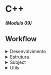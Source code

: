 # C++
***(Modulo 09)***

## Workflow
<details>
  <summary>Desenvolvimento</summary>

**Estrutura de pastas:**
```
ex00/
├── Makefile
├── main.cpp
├── BitcoinExchange.cpp
├── BitcoinExchange.hpp
└── input.txt (Exemplo)
```
### Desenvolvimento:
- Passo 1: Leitura de Arquivos
  - Implementar a leitura do arquivo de entrada (input.txt) e da base de dados CSV.
  - Utilizar containers apropriados para armazenar os dados.
- Passo 2: Validação de Dados
  - Implementar a validação da data no formato correto.
  - Verificar se o valor está dentro do intervalo permitido (0 a 1000).
- Passo 3: Cálculo das Taxas
  - Implementar a busca da taxa de câmbio correspondente à data.
  - Se a data não estiver presente no banco de dados, localizar a data anterior mais próxima.
  - Realizar o cálculo e armazenar os resultados.
- Passo 4: Tratamento de Erros
  - Implementar mensagens de erro claras para:
  - Data inválida.
  - Valores fora dos limites.
  - Falha na leitura do arquivo.
- Passo 5: Exibição dos Resultados
  - Exibir os resultados corretamente formatados.
  - Seguir o padrão de saída fornecido no exemplo (incluindo mensagens de erro quando apropriado).
---
  - Armazenar os dados do input em um container std::map (date(key):value)
  - Ler ou armazenar a chave e valor do DB (data.csv)
   - Este banco de dados é fornecido com o subject.

```
data.csv (DB)			|		input.txt
--------------------------------------------------------
date,exchange_rate|		date | value
2009-01-02,0			|		2011-01-03 | 3	
2009-01-05,0			|		2011-01-03 | 2	
2009-01-08,0			|		2011-01-03 | 1	
2009-01-11,0			|		2011-01-03 | 1.2	
2009-01-14,0			|		2011-01-09 | 1	
2009-01-17,0			|		2012-01-11 | -1	
2009-01-20,0			|		2001-42-42	
2009-01-23,0			|		2012-01-11 | 1	
2009-01-26,0			|		2012-01-11 | 2147483648	
```

```
ex00/
├── Makefile
├── main.cpp
├── BitcoinExchange.cpp
├── BitcoinExchange.hpp
└── input.txt (Exemplo)
└── data.csv (data base)
```

<!-- https://medium.com/@sofia.huppertz/cpp09-school42-1efa42df7803 -->

</details>
<details>
  <summary>Estrutura</summary>

### Estrutura do projeto:
1. Classe BitcoinExchange:
- Responsabilidade: Centralizar a lógica do programa.
- Métodos:
  - [x] Carregar a base de dados de câmbio em um container (ex: std::map para mapear a data para a taxa de câmbio).
  - [x] Processar o arquivo de entrada.
  - [x] Calcular o valor de Bitcoin com base na data e taxa de câmbio.
  - [x] Manipular e validar datas.
  - [X] Comparar datas para encontrar a mais próxima.
  - [x] Exibir DB
- Atributos:
  - [x] Um container (como std::map ou std::vector) para armazenar as taxas de câmbio.
2. Funções Utilitárias (fora das classes):
- Validação do arquivo de Entrada:
  - [x] Funções responsáveis por abrir e ler arquivos (CSV e o arquivo de entrada).
  - [x] Validar o formato da data.
  - [x] Validar data (dia, mês, ano).
  - [x] Validar valor (0 a 1000).

### Exemplo de Estrutura:
```cpp
// BitcoinExchange.hpp
class BitcoinExchange {
private:
    std::map<std::string, float> exchangeRates;  // Para armazenar as taxas por data
public:
    BitcoinExchange(const std::string& dbFile);  // Construtor que carrega o DB
    void processFile(const std::string& inputFile);  // Processa o arquivo de entrada
    float calculate(const std::string& date, float value);  // Calcula o valor com base na data
};

// Date.hpp
class Date {
public:
    static bool isValid(const std::string& dateStr);  // Valida o formato da data
    static bool isBefore(const std::string& date1, const std::string& date2);  // Compara datas
};

// Funções utilitárias
bool validateValue(float value);  // Valida se o valor está entre 0 e 1000
std::map<std::string, float> loadExchangeRates(const std::string& filename);  // Carrega as taxas
```

</details>

<details>
  <summary>Subject</summary>
Você precisa criar um programa que emita o valor de uma certa quantia de 
bitcoin em uma certa data.

Este programa deve usar um banco de dados no formato csv que representará o preço 
do bitcoin ao longo do tempo. Este banco de dados é fornecido com este assunto.

O programa tomará como entrada um segundo banco de dados, armazenando os 
diferentes preços/datas para avaliar.

Seu programa deve respeitar estas regras:
- O nome do programa é btc.
- Seu programa deve tomar um arquivo como argumento.
- Cada linha neste arquivo deve usar o seguinte formato: "data | valor".
- Uma data válida sempre estará no seguinte formato: Ano-Mês-Dia.
- ​​Um valor válido deve ser um float ou um inteiro positivo, entre 0 e 1000.

Você deve usar pelo menos um contêiner em seu código para validar este
exercício. 
Você deve lidar com possíveis erros com uma mensagem de erro apropriada.

Seu programa usará o valor em seu arquivo de entrada.

Seu programa deve exibir na saída padrão o resultado do valor multiplicado pela 
taxa de câmbio de acordo com a data indicada em seu banco de dados.

Se a data usada na entrada não existir em seu BD, então você deve usar a 
data mais próxima contida em seu BD. Tenha cuidado para usar a data mais 
baixa e não a mais alta.
</details>

<details>
  <summary>Utils</summary>

```cpp
// Função para obter o valor do Bitcoin para uma data específica
float getBitcoinValue(const std::string& date) const {
    std::map<std::string, float>::const_iterator it = exchangeRates.find(date);
    if (it != exchangeRates.end()) {
        return it->second;
    } else {
        throw std::runtime_error("Error: Date not found in the database.");
    }
}
```

</details>